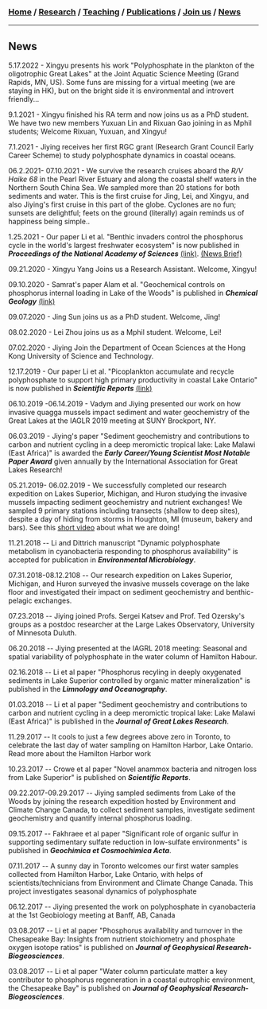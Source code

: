 ### [**Home**](../README.md)  /  [**Research**](research.md)  /  [**Teaching**](teaching.md)   /  [**Publications**](publications.md)  /  [**Join us**](joinus.md)  /  [**News**](news.md) 
---
## News

5.17.2022 - Xingyu presents his work "Polyphosphate in the plankton of the oligotrophic Great Lakes" at the Joint Aquatic Science Meeting (Grand Rapids, MN, US). Some funs are missing for a virtual meeting (we are staying in HK), but on the bright side it is environmental and introvert friendly...

9.1.2021 - Xingyu finished his RA term and now joins us as a PhD student. We have two new members Yuxuan Lin and Rixuan Gao joining in as Mphil students; Welcome Rixuan, Yuxuan, and Xingyu! 

7.1.2021 - Jiying receives her first RGC grant (Research Grant Council Early Career Scheme) to study polyphosphate dynamics in coastal oceans. 

06.2.2021- 07.10.2021 - We survive the research cruises aboard the _R/V Haike 68_ in the Pearl River Estuary and along the coastal shelf waters in the Northern South China Sea. We sampled more than 20 stations for both sediments and water. This is the first cruise for Jing, Lei, and Xingyu, and also Jiying's first cruise in this part of the globe. Cyclones are no fun; sunsets are delightful; feets on the ground (literally) again reminds us of happiness being simple..

1.25.2021 - Our paper Li et al. "Benthic invaders control the phosphorus cycle in the world's largest freshwater ecosystem" is now published in **_Proceedings of the National Academy of Sciences_** [(link)](https://www.pnas.org/content/118/6/e2008223118). [(News Brief)](https://twin-cities.umn.edu/news-events/invasive-mussels-now-control-key-nutrient-american-great-lakes)

09.21.2020 - Xingyu Yang Joins us a Research Assistant. Welcome, Xingyu! 

09.10.2020 - Samrat's paper Alam et al. "Geochemical controls on phosphorus internal loading in Lake of the Woods" is published in **_Chemical Geology_** [(link)](https://www.sciencedirect.com/science/article/pii/S0009254120304125)

09.07.2020 - Jing Sun joins us as a PhD student. Welcome, Jing! 

08.02.2020 - Lei Zhou joins us as a Mphil student. Welcome, Lei! 

07.02.2020 - Jiying Join the Department of Ocean Sciences at the Hong Kong University of Science and Technology. 

12.17.2019 - Our paper Li et al. "Picoplankton accumulate and recycle polyphosphate to support high primary productivity in coastal Lake Ontario" is now published in **_Scientific Reports_** [(link)](https://www.nature.com/articles/s41598-019-56042-5)

06.10.2019 -06.14.2019 - Vadym and Jiying presented our work on how invasive quagga mussels impact sediment and water geochemistry of the Great Lakes at the IAGLR 2019 meeting at SUNY Brockport, NY. 

06.03.2019 - Jiying's paper "Sediment geochemistry and contributions to carbon and nutrient cycling in a deep meromictic tropical lake: Lake Malawi (East Africa)" is awarded the **_Early Career/Young Scientist Most Notable Paper Award_** given annually by the International Association for Great Lakes Research! 

05.21.2019- 06.02.2019 - We successfully completed our research expedition on Lakes Superior, Michigan, and Huron studying the invasive mussels impacting sediment geochemistry and nutrient exchanges! We sampled 9 primary stations including transects (shallow to deep sites), despite a day of hiding from storms in Houghton, MI (museum, bakery and bars). See this [short video](https://www.youtube.com/watch?v=YZbmzUOt5PQ&feature=youtu.be) about what we are doing!

11.21.2018 -- Li and Dittrich manuscript "Dynamic polyphosphate metabolism in cyanobacteria responding to phosphorus availability" is accepted for publication in **_Environmental Microbiology_**.

07.31.2018-08.12.2108 -- Our research expedition on Lakes Superior, Michigan, and Huron surveyed the invasive mussels coverage on the lake floor and investigated their impact on sediment geochemistry and benthic-pelagic exchanges. 

07.23.2018 -- Jiying joined Profs. Sergei Katsev and Prof. Ted Ozersky's groups as a postdoc researcher at the Large Lakes Observatory, University of Minnesota Duluth.

06.20.2018 -- Jiying presented at the IAGRL 2018 meeting: Seasonal and spatial variability of polyphosphate in the water column of Hamilton Habour. 

02.16.2018 -- Li et al paper "Phosphorus recyling in deeply oxygenated sediments in Lake Superior controlled by organic matter mineralization" is published in the **_Limnology and Oceanography_**.

01.03.2018 -- Li et al paper "Sediment geochemistry and contributions to carbon and nutrient cycling in a deep meromictic tropical lake: Lake Malawi (East Africa)" is published in the **_Journal of Great Lakes Research_**.

11.29.2017 -- It cools to just a few degrees above zero in Toronto, to celebrate the last day of water sampling on Hamilton Harbor, Lake Ontario. Read more about the Hamilton Harbor work

10.23.2017 -- Crowe et al paper "Novel anammox bacteria and nitrogen loss from Lake Superior" is published on **_Scientific Reports_**.

09.22.2017-09.29.2017 -- Jiying sampled sediments from Lake of the Woods by joining the research expedition hosted by Environment and Climate Change Canada, to collect sediment samples, investigate sediment geochemistry and quantify internal phosphorus loading. 

09.15.2017 -- Fakhraee et al paper "Significant role of organic sulfur in supporting sedimentary sulfate reduction in low-sulfate environments" is published in **_Geochimica et Cosmochimica Acta_**. 

07.11.2017 -- A sunny day in Toronto welcomes our first water samples collected from Hamilton Harbor, Lake Ontario, with helps of scientists/technicians from Environment and Climate Change Canada. This project investigates seasonal dynamics of polyphosphate

06.12.2017 -- Jiying presented the work on polyphosphate in cyanobacteria at the 1st Geobiology meeting at Banff, AB, Canada 

03.08.2017 -- Li et al paper "Phosphorus availability and turnover in the Chesapeake Bay: Insights from nutrient stoichiometry and phosphate oxygen isotope ratios" is published on **_Journal of Geophysical Research-Biogeosciences_**. 

03.08.2017 -- Li et al paper "Water column particulate matter a key contributor to phosphorus regeneration in a coastal eutrophic environment, the Chesapeake Bay" is published on **_Journal of Geophysical Research-Biogeosciences_**. 
